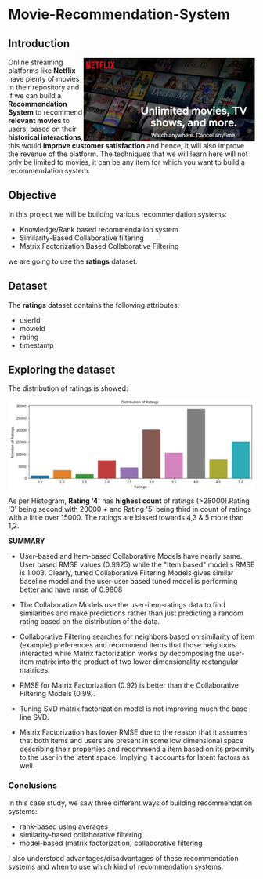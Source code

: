 # Movie-Recommendation-System
## **Introduction**

<img align="right" width="350" src="img/Netflix.jpg">

Online streaming platforms like **Netflix** have plenty of movies in their repository and if we can build a **Recommendation System** to recommend **relevant movies** to users, based on their **historical interactions**, this would **improve customer satisfaction** and hence, it will also improve the revenue of the platform. The techniques that we will learn here will not only be limited to movies, it can be any item for which you want to build a recommendation system.

## **Objective**

In this project we will be building various recommendation systems: 
- Knowledge/Rank based recommendation system
- Similarity-Based Collaborative filtering
- Matrix Factorization Based Collaborative Filtering

we are going to use the **ratings** dataset. 

## **Dataset**

The **ratings** dataset contains the following attributes: 
- userId
- movieId
- rating
- timestamp

## **Exploring the dataset**
The distribution of ratings is showed:

<img align="center" width="650" src="img/Distribution Rating.jpg">

As per Histogram, **Rating '4'** has **highest count** of ratings (>28000).Rating '3' being second with 20000 + and Rating '5' being third in count of ratings with a little over 15000. The ratings are biased towards 4,3 & 5 more than 1,2.

**SUMMARY**
- User-based and Item-based Collaborative Models have nearly same. User based RMSE values (0.9925) while the "Item based" model's RMSE is 1.003. Clearly, tuned Collaborative Filtering Models gives similar baseline model and the user-user based tuned model is performing better and have  rmse of 0.9808
 
- The Collaborative Models use the user-item-ratings data to find similarities and make predictions rather than just predicting a random rating based on the distribution of the data. 
 
- Collaborative Filtering searches for neighbors based on similarity of item (example) preferences and recommend items that those neighbors interacted while Matrix factorization works by decomposing the user-item matrix into the product of two lower dimensionality rectangular matrices.
 
- RMSE for Matrix Factorization (0.92) is better than the Collaborative Filtering Models (0.99).

- Tuning SVD matrix factorization model is not improving much the base line SVD. 

- Matrix Factorization has lower RMSE due to the reason that it assumes that both items and users are present in some low dimensional space describing their properties and recommend a item based on its proximity to the user in the latent space. Implying it accounts for latent factors as well.

### **Conclusions**
In this case study, we saw three different ways of building recommendation systems: 
- rank-based using averages
- similarity-based collaborative filtering
- model-based (matrix factorization) collaborative filtering

I also understood advantages/disadvantages of these recommendation systems and when to use which kind of recommendation systems. 
